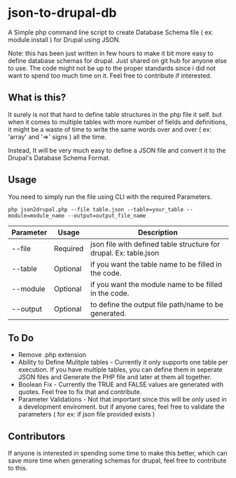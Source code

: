 # json-to-drupal-db
A Simple php command line script to create Database Schema file ( ex: module.install ) for Drupal using JSON.

Note: this has been just written in few hours to make it bit more easy to define database schemas for drupal. Just shared on git hub for anyone else to use. The code might not be up to the proper standards since i did not want to spend too much time on it. Feel free to contribute if interested.


## What is this?
It surely is not that hard to define table structures in the php file it self. but when it comes to multiple tables with more number of fields and definitions, it might be a waste of time to write the same words over and over ( ex: 'array' and '=>' signs ) all the time.

Instead, It will be very much easy to define a JSON file and convert it to the Drupal's Database Schema Format.

## Usage
You need to simply run the file using CLI with the required Parameters.


`php json2drupal.php --file table.json --table=your_table --module=module_name --output=output_file_name`


Parameter | Usage | Description
------------ | ------------- | -------------
--file | Required | json file with defined table structure for drupal. Ex: table.json
--table | Optional | if you want the table name to be filled in the code.
--module | Optional | if you want the module name to be filled in the code.
--output | Optional | to define the output file path/name to be generated.

## To Do

* Remove .php extension
* Ability to Define Mulitple tables -  Currently it only supports one table per execution. If you have multiple tables, you can define them in seperate JSON files and Generate the PHP file and later at them all together.
* Boolean Fix - Currently the TRUE and FALSE values are generated with quotes. Feel free to fix that and contribute.
* Parameter Validations - Not that important since this will be only used in a development enviroment. but if anyone cares, feel free to validate the parameters ( for ex: if json file provided exists ) 

## Contributors

If anyone is interested in spending some time to make this better, which can save more time when generating schemas for drupal, feel free to contribute to this.
